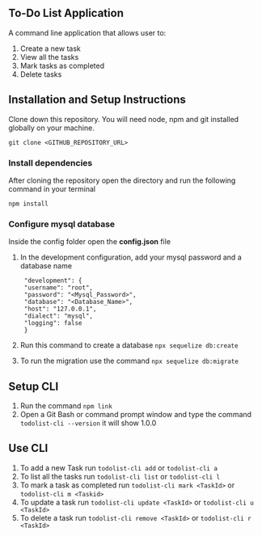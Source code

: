 ## To-Do List Application
A command line application that allows user to:
1. Create a new task
2. View all the tasks
3. Mark tasks as completed
4. Delete tasks

## Installation and Setup Instructions
Clone down this repository. You will need node, npm and git installed globally on your machine.

`git clone <GITHUB_REPOSITORY_URL>` 

### Install dependencies
After cloning the repository open the directory and run the following command in your terminal

`npm install`

### Configure mysql database
Inside the config folder open the **config.json** file

1. In the development configuration, add your mysql password and a database name
    
    

        "development": {
        "username": "root",
        "password": "<Mysql_Password>",
        "database": "<Database_Name>",
        "host": "127.0.0.1",
        "dialect": "mysql",
        "logging": false
        }
        
    
2. Run this command to create a database `npx sequelize db:create`
3. To run the migration use the command `npx sequelize db:migrate`

## Setup CLI
1. Run the command `npm link`
2. Open a Git Bash or command prompt window and type the command `todolist-cli --version` it will show 1.0.0

## Use CLI
1. To add a new Task run `todolist-cli add` or `todolist-cli a`
2. To list all the tasks run `todolist-cli list` or `todolist-cli l`
3. To mark a task as completed run `todolist-cli mark <TaskId>` or `todolist-cli m <Taskid>`
4. To update a task run `todolist-cli update <TaskId>` or `todolist-cli u <TaskId>`
5. To delete a task run `todolist-cli remove <TaskId>` or `todolist-cli r <TaskId>`
